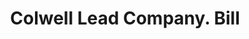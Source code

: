---
doi: 10.7916/D8MS54V9
date_other: '1913'
date_other_textual: '1913'
form: printed ephemera
genre:
- Invoices
name:
- Colwell Lead Company
object_in_context_url: https://biggert.cul.columbia.edu/items/view/ave_biggert_00605
subject_hierarchical_geographic:
- New York, New York, United States
- Windsor, Ontario, Canada
- New York, New York, United States
- New York, New York, United States
- Worcester, Massachusetts, United States
- Detroit, Michigan, United States
- Elizabeth, New Jersey, United States
subject_name:
- Colwell Lead Company
title: Colwell Lead Company. Bill
sort_title: Colwell Lead Company. Bill
call_number: ave_biggert_00605
coordinates:
- 40.83722222222222,-73.88611111111112
- 42.28333333333333,-83.0
- 40.69277777777778,-73.99027777777778
- 40.71277777777778,-74.00583333333333
- 42.266666666666666,-71.8
- 42.331388888888895,-83.04583333333333
- 40.666261,-74.19353
pid: ave_biggert_00605
identifiers: ave_biggert_00605
thumbnail: https://derivativo-1.library.columbia.edu/iiif/2/ldpd:343860/full/!256,256/0/native.jpg
permalink: "/biggert/ave_biggert_00605/"
layout: iiif-image-page
---